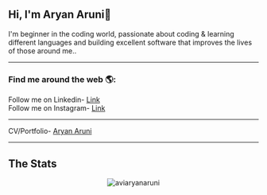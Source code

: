 ## Hi, I'm Aryan Aruni👋
I'm beginner in the coding world, passionate about coding & learning different languages and building excellent software that improves the lives of those around me..<br>

<hr>

<h3> Find me around the web 🌎:</h3>
  Follow me on Linkedin- <a href="https://www.linkedin.com/in/aryanaruni/" target="_blank">Link</a><br>
<!--   Follow me on Twitter- <a href ="https://twitter.com/aryanaruni" target="_blank">Link</a><br> -->
  Follow me on Instagram- <a href ="https://www.instagram.com/lord_._aryan/" target="_blank">Link</a><br>
<hr>
  CV/Portfolio- <a href ="https://www.aryanaruni.com" target="_blank">Aryan Aruni</a><br>
<hr> 

<h2>The Stats</h2>
  <p align="center">
  <img align="center" src="https://github-readme-streak-stats.herokuapp.com/?user=aviaryanaruni&count_private=true&show_icons=true&theme=radical" alt="aviaryanaruni" /><br>
  </p>

